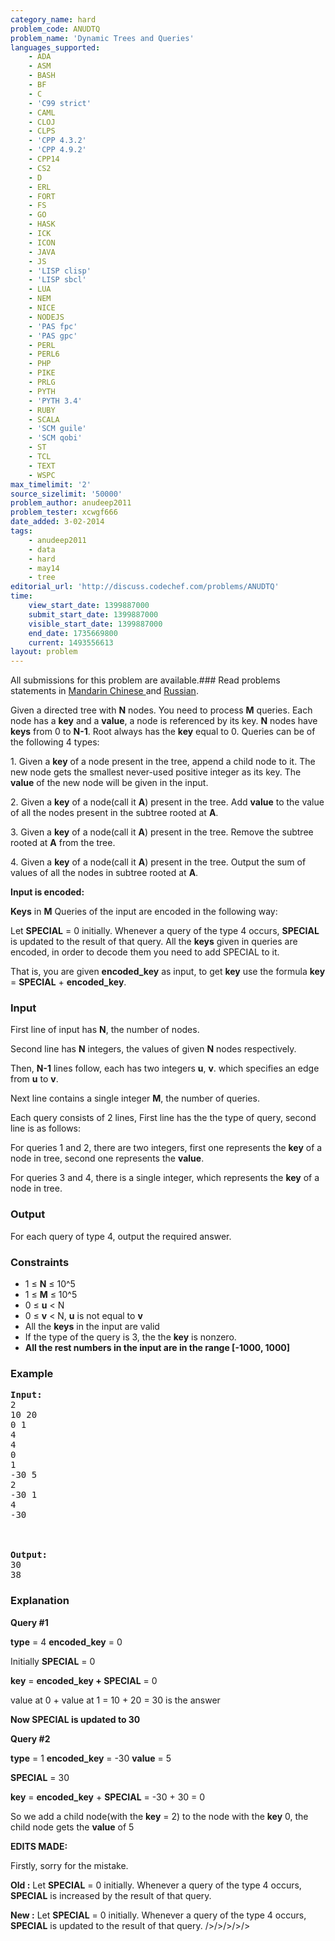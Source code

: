 ```yaml
---
category_name: hard
problem_code: ANUDTQ
problem_name: 'Dynamic Trees and Queries'
languages_supported:
    - ADA
    - ASM
    - BASH
    - BF
    - C
    - 'C99 strict'
    - CAML
    - CLOJ
    - CLPS
    - 'CPP 4.3.2'
    - 'CPP 4.9.2'
    - CPP14
    - CS2
    - D
    - ERL
    - FORT
    - FS
    - GO
    - HASK
    - ICK
    - ICON
    - JAVA
    - JS
    - 'LISP clisp'
    - 'LISP sbcl'
    - LUA
    - NEM
    - NICE
    - NODEJS
    - 'PAS fpc'
    - 'PAS gpc'
    - PERL
    - PERL6
    - PHP
    - PIKE
    - PRLG
    - PYTH
    - 'PYTH 3.4'
    - RUBY
    - SCALA
    - 'SCM guile'
    - 'SCM qobi'
    - ST
    - TCL
    - TEXT
    - WSPC
max_timelimit: '2'
source_sizelimit: '50000'
problem_author: anudeep2011
problem_tester: xcwgf666
date_added: 3-02-2014
tags:
    - anudeep2011
    - data
    - hard
    - may14
    - tree
editorial_url: 'http://discuss.codechef.com/problems/ANUDTQ'
time:
    view_start_date: 1399887000
    submit_start_date: 1399887000
    visible_start_date: 1399887000
    end_date: 1735669800
    current: 1493556613
layout: problem
---
```

All submissions for this problem are available.###  Read problems statements in [Mandarin Chinese ](http://www.codechef.com/download/translated/MAY14/mandarin/ANUDTQ.pdf) and [Russian](http://www.codechef.com/download/translated/MAY14/russian/ANUDTQ.pdf).

Given a directed tree with **N** nodes. You need to process **M** queries.
Each node has a **key** and a **value**, a node is referenced by its key. **N** nodes have **keys** from 0 to **N-1**.
Root always has the **key** equal to 0. Queries can be of the following 4 types:

1\. Given a **key** of a node present in the tree, append a child node to it. The new node gets the smallest never-used positive integer as its key. The **value** of the new node will be given in the input.

2\. Given a **key** of a node(call it **A**) present in the tree. Add **value** to the value of all the nodes present in the subtree rooted at **A**.

3\. Given a **key** of a node(call it **A**) present in the tree. Remove the subtree rooted at **A** from the tree.

4\. Given a **key** of a node(call it **A**) present in the tree. Output the sum of values of all the nodes in subtree rooted at **A**.

**Input is encoded:**

**Keys** in **M** Queries of the input are encoded in the following way:

Let **SPECIAL** = 0 initially. Whenever a query of the type 4 occurs, **SPECIAL** is updated to the result of that query.
All the **keys** given in queries are encoded, in order to decode them you need to add SPECIAL to it.

That is, you are given **encoded\_key** as input, to get **key** use the formula **key** = **SPECIAL** + **encoded\_key**.

### Input

First line of input has **N**, the number of nodes.

Second line has **N** integers, the values of given **N** nodes respectively.

Then, **N-1** lines follow, each has two integers **u**, **v**. which specifies an edge from **u** to **v**.

Next line contains a single integer **M**, the number of queries.

Each query consists of 2 lines, First line has the the type of query, second line is as follows:

For queries 1 and 2, there are two integers, first one represents the **key** of a node in tree, second one represents the **value**.

For queries 3 and 4, there is a single integer, which represents the **key** of a node in tree.

### Output

For each query of type 4, output the required answer.

### Constraints

- 1 ≤ **N** ≤ 10^5
- 1 ≤ **M** ≤ 10^5
- 0 ≤ **u** < N
- 0 ≤ **v** < N, **u** is not equal to **v**
- All the **keys** in the input are valid
- If the type of the query is 3, the the **key** is nonzero.
- **All the rest numbers in the input are in the range \[-1000, 1000\]**

### Example

<pre>
<b>Input:</b>
2
10 20
0 1
4
4
0
1
-30 5
2
-30 1
4
-30
<br></br>
<b>Output:</b>
30
38
</pre>
### Explanation

**Query #1**

**type** = 4 **encoded\_key** = 0

Initially **SPECIAL** = 0

**key** = **encoded\_key + SPECIAL** = 0

value at 0 + value at 1 = 10 + 20 = 30 is the answer

**Now SPECIAL is updated to 30**

**Query #2**

**type** = 1 **encoded\_key** = -30 **value** = 5 

**SPECIAL** = 30 

**key** = **encoded\_key** + **SPECIAL** = -30 + 30 = 0

So we add a child node(with the **key** = 2) to the node with the **key** 0, the child node gets the **value** of 5


**EDITS MADE:**

Firstly, sorry for the mistake.

**Old :** Let **SPECIAL** = 0 initially. Whenever a query of the type 4 occurs, **SPECIAL** is increased by the result of that query.

**New :** Let **SPECIAL** = 0 initially. Whenever a query of the type 4 occurs, **SPECIAL** is updated to the result of that query.
/>/>/>/>/>
